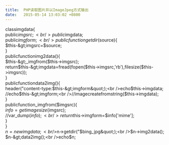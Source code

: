 ```yaml
---
title:  PHP读取图片并以ImageJpeg方式输出
date:   2015-05-14 13:03:02 +0800
---
```


classimgdata{<br />public$imgsrc;<br />public$imgdata;<br />public$imgform;<br />publicfunctiongetdir($source){<br />$this-&gt;imgsrc=$source;<br />}<br />publicfunctionimg2data(){<br />$this-&gt;_imgfrom($this-&gt;imgsrc);<br />return$this-&gt;imgdata=fread(fopen($this-&gt;imgsrc,&#39;rb&#39;),filesize($this-&gt;imgsrc));<br />}<br />publicfunctiondata2img(){<br />header(&quot;content-type:$this-&gt;imgform&quot;);<br />echo$this-&gt;imgdata;<br />//echo$this-&gt;imgform;<br />//imagecreatefromstring($this-&gt;imgdata);<br />}<br />publicfunction_imgfrom($imgsrc){<br />$info=getimagesize($imgsrc);<br />//var_dump($info);<br />return$this-&gt;imgform=$info[&#39;mime&#39;];<br />}<br />}<br />$n=newimgdata;<br />$n-&gt;getdir(&quot;$bing_jpg&quot;);<br />$n-&gt;img2data();<br />$n-&gt;data2img();<br />echo$n;&nbsp;

<!--144-->

